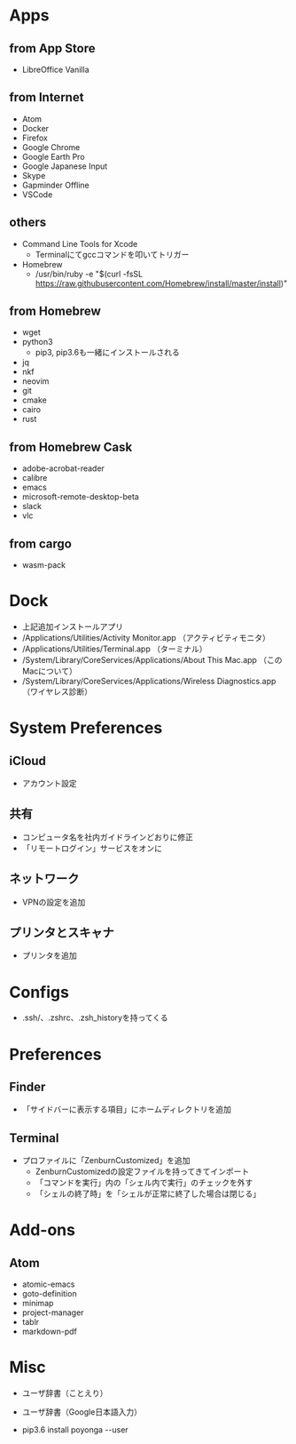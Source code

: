 # Apps

## from App Store
* LibreOffice Vanilla

## from Internet
* Atom
* Docker
* Firefox
* Google Chrome
* Google Earth Pro
* Google Japanese Input
* Skype
* Gapminder Offline
* VSCode

## others
* Command Line Tools for Xcode
  * Terminalにてgccコマンドを叩いてトリガー
* Homebrew
  * /usr/bin/ruby -e "$(curl -fsSL https://raw.githubusercontent.com/Homebrew/install/master/install)"

## from Homebrew
  * wget
  * python3
    * pip3, pip3.6も一緒にインストールされる
  * jq
  * nkf
  * neovim
  * git
  * cmake
  * cairo
  * rust

## from Homebrew Cask
* adobe-acrobat-reader
* calibre
* emacs
* microsoft-remote-desktop-beta
* slack
* vlc

## from cargo
  * wasm-pack


# Dock
* 上記追加インストールアプリ
* /Applications/Utilities/Activity Monitor.app （アクティビティモニタ）
* /Applications/Utilities/Terminal.app （ターミナル）
* /System/Library/CoreServices/Applications/About This Mac.app （このMacについて）
* /System/Library/CoreServices/Applications/Wireless Diagnostics.app （ワイヤレス診断）


# System Preferences
## iCloud
* アカウント設定

## 共有
* コンピュータ名を社内ガイドラインどおりに修正
* 「リモートログイン」サービスをオンに

## ネットワーク
* VPNの設定を追加

## プリンタとスキャナ
* プリンタを追加


# Configs
* .ssh/、.zshrc、.zsh_historyを持ってくる


# Preferences
## Finder
* 「サイドバーに表示する項目」にホームディレクトリを追加

## Terminal
* プロファイルに「ZenburnCustomized」を追加
  * ZenburnCustomizedの設定ファイルを持ってきてインポート
  * 「コマンドを実行」内の「シェル内で実行」のチェックを外す
  * 「シェルの終了時」を「シェルが正常に終了した場合は閉じる」


# Add-ons
## Atom
* atomic-emacs
* goto-definition
* minimap
* project-manager
* tablr
* markdown-pdf


# Misc
* ユーザ辞書（ことえり）
* ユーザ辞書（Google日本語入力）

* pip3.6 install poyonga --user
